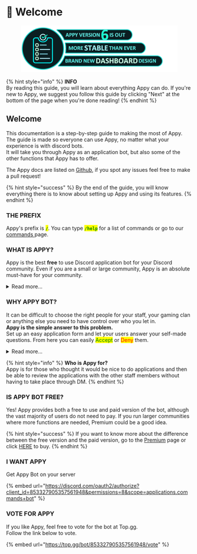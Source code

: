 # 👋 Welcome

<figure><img src=".gitbook/assets/V6 new.png" alt=""><figcaption></figcaption></figure>

{% hint style="info" %}
**INFO**\
By reading this guide, you will learn about everything Appy can do. If you're new to Appy, we suggest you follow this guide by clicking "Next" at the bottom of the page when you're done reading!
{% endhint %}

## Welcome

This documentation is a step-by-step guide to making the most of Appy. The guide is made so everyone can use Appy, no matter what your experience is with discord bots.\
It will take you through Appy as an application bot, but also some of the other functions that Appy has to offer.

The Appy docs are listed on [Github](https://github.com/Appy-development/docs), if you spot any issues feel free to make a pull request!

{% hint style="success" %}
By the end of the guide, you will know everything there is to know about setting up Appy and using its features.
{% endhint %}

### THE PREFIX

Appy's prefix is <mark style="color:green;">**`/`**</mark>. You can type <mark style="color:green;">**`/help`**</mark> for a list of commands or go to our [commands ](resources/commands.md)page.&#x20;

### WHAT IS APPY?

Appy is the best **free** to use Discord application bot for your Discord community. Even if you are a small or large community, Appy is an absolute must-have for your community.

<details>

<summary>Read more...</summary>

Appy is a simple, powerful and easy-to-use Discord application bot, who let you easy review your applications.

**Appys features:**&#x20;

* Easy setup
* Appy offer over 15 customizable settings for your applications to benefit from
* Application Management
* User-Friendly Panels
* Interactive Dashboard
* Role management&#x20;
* Poll option
* And so much more..

</details>

### WHY APPY BOT?

It can be difficult to choose the right people for your staff, your gaming clan or anything else you need to have control over who you let in. \
**Appy is the simple answer to this problem.** \
Set up an easy application form and let your users answer your self-made questions. From here you can easily <mark style="color:green;">Accept</mark> or <mark style="color:red;">Deny</mark> them.

<details>

<summary>Read more...</summary>

Every day, every hour and every second, we are developing Appy according to your wishes, so that it becomes the perfect bot for your needs.

#### **With Appy:**&#x20;

* You **will** get an easy-to-setup application bot that helps with everything necessary during a recruitment period.
* You **will** get a user friendly dashboard.
* You **will** get better control and an overview of your applications.
* You **will** have better cooperation with the other staff members.
* You **won't** have to handle your applications in your own DM.
* You **won't** have problems with multiple application forms running at the same time.
* You **won't** have problems with your members' applications being lost.

With Appy your applications will run like a dream.&#x20;

</details>

{% hint style="info" %}
**Who is Appy for?**\
Appy is for those who thought it would be nice to do applications and then be able to review the applications with the other staff members without having to take place through DM.
{% endhint %}

### IS APPY BOT FREE?

Yes! Appy provides both a free to use and paid version of the bot, although the vast majority of users do not need to pay. If you run larger communities where more functions are needed, Premium could be a good idea.

{% hint style="success" %}
If you want to know more about the difference between the free version and the paid version, go to the [Premium](resources/premium.md) page or click [HERE](https://www.patreon.com/appybot) to buy.
{% endhint %}

### I WANT APPY

Get Appy Bot on your server

{% embed url="https://discord.com/oauth2/authorize?client_id=853327905357561948&permissions=8&scope=applications.commands+bot" %}

### VOTE FOR APPY

If you like Appy, feel free to vote for the bot at Top.gg. \
Follow the link below to vote.&#x20;

{% embed url="https://top.gg/bot/853327905357561948/vote" %}

